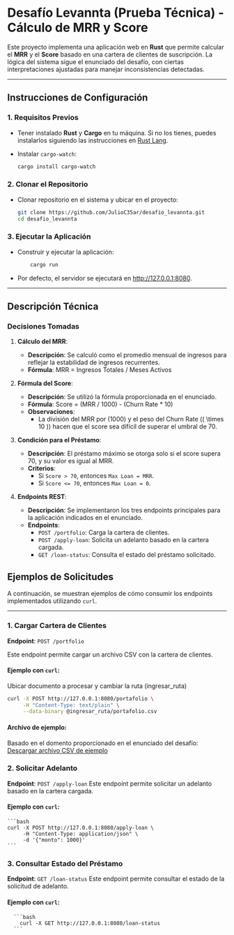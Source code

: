 # **Desafío Levannta (Prueba Técnica) - Cálculo de MRR y Score**

Este proyecto implementa una aplicación web en **Rust** que permite calcular el **MRR** y el **Score** basado en una cartera de clientes de suscripción. La lógica del sistema sigue el enunciado del desafío, con ciertas interpretaciones ajustadas para manejar inconsistencias detectadas.

---

## **Instrucciones de Configuración**

### **1. Requisitos Previos**
- Tener instalado **Rust** y **Cargo** en tu máquina. Si no los tienes, puedes instalarlos siguiendo las instrucciones en [Rust Lang](https://www.rust-lang.org/tools/install).

- Instalar `cargo-watch`:
    ```bash
    cargo install cargo-watch

### **2. Clonar el Repositorio**
- Clonar repositorio en el sistema y ubicar en el proyecto:
    ```bash
    git clone https://github.com/JulioC35ar/desafio_levannta.git
    cd desafio_levannta

### **3. Ejecutar la Aplicación**
- Construir y ejecutar la aplicación:
    ```bash
        cargo run
- Por defecto, el servidor se ejecutará en http://127.0.0.1:8080.

---

## **Descripción Técnica**

### **Decisiones Tomadas**
1. **Cálculo del MRR**:
   - **Descripción**: Se calculó como el promedio mensual de ingresos para reflejar la estabilidad de ingresos recurrentes.
   - **Fórmula**:
      MRR = Ingresos Totales / Meses Activos

2. **Fórmula del Score**:
   - **Descripción**: Se utilizó la fórmula proporcionada en el enunciado.
   - **Fórmula**:
    Score = (MRR / 1000) - (Churn Rate * 10)
   - **Observaciones**:
     - La división del MRR por \(1000\) y el peso del Churn Rate (\( \times 10 \)) hacen que el score sea difícil de superar el umbral de 70.

3. **Condición para el Préstamo**:
   - **Descripción**: El préstamo máximo se otorga solo si el score supera 70, y su valor es igual al MRR.
   - **Criterios**:
      - Si `Score > 70`, entonces `Max Loan = MRR`.
      - Si `Score <= 70`, entonces `Max Loan = 0`.

4. **Endpoints REST**:
   - **Descripción**: Se implementaron los tres endpoints principales para la aplicación indicados en el enunciado.
   - **Endpoints**:
     - `POST /portfolio`: Carga la cartera de clientes.
     - `POST /apply-loan`: Solicita un adelanto basado en la cartera cargada.
     - `GET /loan-status`: Consulta el estado del préstamo solicitado.

## **Ejemplos de Solicitudes**

A continuación, se muestran ejemplos de cómo consumir los endpoints implementados utilizando `curl`.

---

### **1. Cargar Cartera de Clientes**
**Endpoint**: `POST /portfolio`

Este endpoint permite cargar un archivo CSV con la cartera de clientes.

#### **Ejemplo con `curl`**:
Ubicar documento a procesar y cambiar la ruta (ingresar_ruta)
```bash
curl -X POST http://127.0.0.1:8080/portafolio \
     -H "Content-Type: text/plain" \
     --data-binary @ingresar_ruta/portafolio.csv
```
#### **Archivo de ejemplo**:
Basado en el domento proporcionado en el enunciado del desafío: [Descargar archivo CSV de ejemplo](./cartera.csv)

### **2. Solicitar Adelanto**
  **Endpoint**: `POST /apply-loan`
  Este endpoint permite solicitar un adelanto basado en la cartera cargada.
  
  #### **Ejemplo con `curl`**:
    ```bash
    curl -X POST http://127.0.0.1:8080/apply-loan \
         -H "Content-Type: application/json" \
         -d '{"monto": 1000}'
    ```
### **3. Consultar Estado del Préstamo**
**Endpoint**: `GET /loan-status`
Este endpoint permite consultar el estado de la solicitud de adelanto.
  #### **Ejemplo con `curl`**:
      ```bash
        curl -X GET http://127.0.0.1:8080/loan-status
      ```

